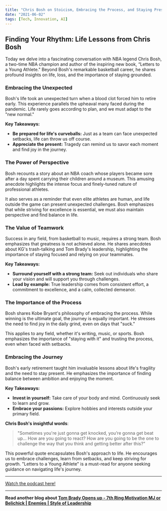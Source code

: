 ```yaml
---
title: "Chris Bosh on Stoicism, Embracing the Process, and Staying Present"
date: "2021-06-02"
tags: [Tech, Innovation, AI]
---
```


## Finding Your Rhythm: Life Lessons from Chris Bosh

Today we delve into a fascinating conversation with NBA legend Chris Bosh, a two-time NBA champion and author of the inspiring new book, “Letters to a Young Athlete." Beyond Bosh's remarkable basketball career, he shares profound insights on life, loss, and the importance of staying grounded.

### Embracing the Unexpected

Bosh's life took an unexpected turn when a blood clot forced him to retire early. This experience parallels the upheaval many faced during the pandemic. Life rarely goes according to plan, and we must adapt to the "new normal."

**Key Takeaways:**

- **Be prepared for life's curveballs:** Just as a team can face unexpected setbacks, life can throw us off course.
- **Appreciate the present:** Tragedy can remind us to savor each moment and find joy in the journey.

### The Power of Perspective

Bosh recounts a story about an NBA coach whose players became sore after a day spent carrying their children around a museum. This amusing anecdote highlights the intense focus and finely-tuned nature of professional athletes.

It also serves as a reminder that even elite athletes are human, and life outside the game can present unexpected challenges. Bosh emphasizes that while striving for excellence is essential, we must also maintain perspective and find balance in life.

### The Value of Teamwork

Success in any field, from basketball to music, requires a strong team. Bosh emphasizes that greatness is not achieved alone. He shares anecdotes about KG's trash-talking and Tom Brady's leadership, highlighting the importance of staying focused and relying on your teammates.

**Key Takeaways:**

- **Surround yourself with a strong team:** Seek out individuals who share your vision and will support you through challenges.
- **Lead by example:** True leadership comes from consistent effort, a commitment to excellence, and a calm, collected demeanor.

### The Importance of the Process

Bosh shares Kobe Bryant's philosophy of embracing the process. While winning is the ultimate goal, the journey is equally important. He stresses the need to find joy in the daily grind, even on days that "suck."

This applies to any field, whether it's writing, music, or sports. Bosh emphasizes the importance of "staying with it" and trusting the process, even when faced with setbacks.

### Embracing the Journey

Bosh's early retirement taught him invaluable lessons about life's fragility and the need to stay present. He emphasizes the importance of finding balance between ambition and enjoying the moment.

**Key Takeaways:**

- **Invest in yourself:** Take care of your body and mind. Continuously seek to learn and grow.
- **Embrace your passions:** Explore hobbies and interests outside your primary field.

**Chris Bosh's insightful words**:

> "Sometimes you're just gonna get knocked, you’re gonna get beat up... How are you going to react? How are you going to be the one to challenge the way that you think and getting better after this?"

This powerful quote encapsulates Bosh's approach to life. He encourages us to embrace challenges, learn from setbacks, and keep striving for growth. "Letters to a Young Athlete" is a must-read for anyone seeking guidance on navigating life's journey.

---

<a href="https://youtube.com/watch?v=RDVjcauBw20" target="_blank">Watch the podcast here!</a>

---

**Read another blog about [Tom Brady Opens up - 7th Ring Motivation MJ or Belichick | Enemies | Style of Leadership](./20230920-tombrady-pbdpodcast)**
